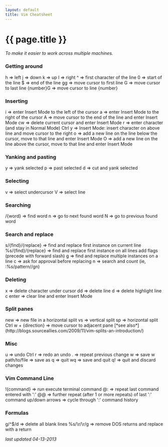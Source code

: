 ```yaml
---  
layout: default  
title: Vim Cheatsheet  
---  
```

<h1 id="page-title">{{ page.title }}</h1>  
  
*To make it easier to work across multiple machines.*  
  
<h3>Getting around</h3>  
h => left    
j => down    
k => up    
l => right    
^ => first character of the line    
0 => start of the line    
$ => end of the line    
gg => move cursor to first line    
G => move cursor to last line    
{number}G => move cursor to line {number}    
  
<h3>Inserting</h3>  
i => enter Insert Mode to the left of the cursor    
a => enter Insert Mode to the right of the cursor    
A => move cursor to the end of the line and enter Insert Mode     
cw => delete current cursor and enter Insert Mode    
r => enter character (and stay in Normal Mode)    
Ctrl y => Insert Mode: insert character on above line and move cursor to the right    
o => add a new line on the line below the cursor, move to that line and enter Insert Mode  
O => add a new line on the line above the cursor, move to that line and enter Insert Mode  
  
<h3>Yanking and pasting</h3>  
y => yank selected    
p => past selected    
d => cut and yank selected  
  
<h3>Selecting</h3>  
v => select undercursor    
V => select line    
  
<h3>Searching</h3>  
/{word} => find word    
n => go to next found word    
N => go to previous found word    
  
<h3>Search and replace</h3>  
s/{find}/{replace} => find and replace first instance on current line    
%s/{find}/{replace} => find and replace first instance on all lines    
add flags (precede with forward slash)    
g => find and replace multiple instances on a line    
c => ask for approval before replacing    
n => search and count (ie, :%s/pattern//gn)  
  
<h3>Deleting</h3>  
x => delete character under cursor    
dd => delete line    
d => delete highlight line    
c enter => clear line and enter Insert Mode  
  
<h3>Split panes</h3>  
new => new file in a horizontal split    
vs => vertical split    
sp => horizontal split    
Ctrl w + {direction} => move cursor to adjacent pane    
[*see also*](http://blogs.sourceallies.com/2009/11/vim-splits-an-introduction/)  
  
<h3>Misc</h3>  
u => undo    
Ctrl r => redo an undo    
. => repeat previous change    
w => save    
w path/to/file => save as    
q => quit    
wq => save and quit    
q! => quit and discard changes   
  
<h3>Vim Command Line</h3>  
!{command} => run execute terminal command    
@: => repeat last command entered with ':'  
@@ => further repeat (after 1 or more repeats) of last ':' command   
up/down arrows => cycle through ':' command history  
  
<h3>Formulas</h3>  
g/^$/d => delete all blank lines    
%s/\r/\r/g => remove DOS returns and replace with a return    
  
*last updated 04-13-2013*  
